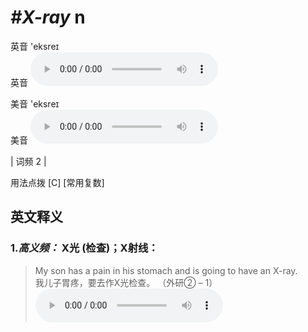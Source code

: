 # ***\#X-ray*** n
英音 'eksreɪ  
英音
<audio src="./media/x-ray-B.aac" controls="controls"></audio>

美音 'eksreɪ  
美音
<audio src="./media/X-ray.aac" controls="controls"></audio>



| 词频 2 |  

用法点拨  [C] [常用复数]

英文释义
---
### 1.*高义频：* **X光 (检查)；X射线：**  

 > My son has a pain in his stomach and is going to have an X-ray.   
 > 我儿子胃疼，要去作X光检查。  （外研② – 1）  
<audio src="./media/1-X-ray.aac" controls="controls"></audio>


